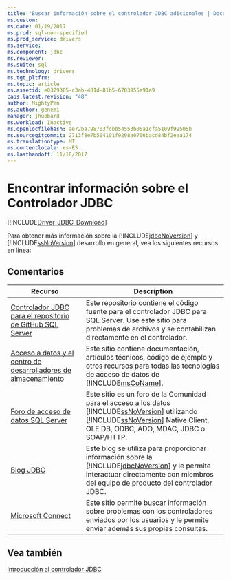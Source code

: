 ```yaml
---
title: "Buscar información sobre el controlador JDBC adicionales | Documentos de Microsoft"
ms.custom: 
ms.date: 01/19/2017
ms.prod: sql-non-specified
ms.prod_service: drivers
ms.service: 
ms.component: jdbc
ms.reviewer: 
ms.suite: sql
ms.technology: drivers
ms.tgt_pltfrm: 
ms.topic: article
ms.assetid: e0329385-c3ab-481d-81b5-6703955a91a9
caps.latest.revision: "48"
author: MightyPen
ms.author: genemi
manager: jhubbard
ms.workload: Inactive
ms.openlocfilehash: ae72ba798703fcbb54553b05a1cfa5109f99505b
ms.sourcegitcommit: 2713f8e7b504101f9298a0706bacd84bf2eaa174
ms.translationtype: MT
ms.contentlocale: es-ES
ms.lasthandoff: 11/18/2017
---
```

# <a name="finding-additional-jdbc-driver-information"></a>Encontrar información sobre el Controlador JDBC
[!INCLUDE[Driver_JDBC_Download](../../includes/driver_jdbc_download.md)]

  Para obtener más información sobre la [!INCLUDE[jdbcNoVersion](../../includes/jdbcnoversion_md.md)] y [!INCLUDE[ssNoVersion](../../includes/ssnoversion_md.md)] desarrollo en general, vea los siguientes recursos en línea:  
  
## <a name="remarks"></a>Comentarios  
  
|Recurso|Description|  
|--------------|-----------------|  
|[Controlador JDBC para el repositorio de GitHub SQL Server](https://github.com/microsoft/mssql-jdbc)|Este repositorio contiene el código fuente para el controlador JDBC para SQL Server. Use este sitio para problemas de archivos y se contabilizan directamente en el controlador.|
|[Acceso a datos y el centro de desarrolladores de almacenamiento](http://go.microsoft.com/fwlink?linkid=4173)|Este sitio contiene documentación, artículos técnicos, código de ejemplo y otros recursos para todas las tecnologías de acceso de datos de [!INCLUDE[msCoName](../../includes/msconame_md.md)].|  
|[Foro de acceso de datos SQL Server](http://go.microsoft.com/fwlink/?LinkId=70651)|Este sitio es un foro de la Comunidad para el acceso a los datos [!INCLUDE[ssNoVersion](../../includes/ssnoversion_md.md)] utilizando [!INCLUDE[ssNoVersion](../../includes/ssnoversion_md.md)] Native Client, OLE DB, ODBC, ADO, MDAC, JDBC o SOAP/HTTP.|  
|[Blog JDBC](http://go.microsoft.com/fwlink/?LinkId=124746)|Este blog se utiliza para proporcionar información sobre la [!INCLUDE[jdbcNoVersion](../../includes/jdbcnoversion_md.md)] y le permite interactuar directamente con miembros del equipo de producto del controlador JDBC.|  
|[Microsoft Connect](http://go.microsoft.com/fwlink/?LinkID=116905)|Este sitio permite buscar información sobre problemas con los controladores enviados por los usuarios y le permite enviar además sus propias consultas.|  
  
## <a name="see-also"></a>Vea también  
 [Introducción al controlador JDBC](../../connect/jdbc/overview-of-the-jdbc-driver.md)  
  
  
